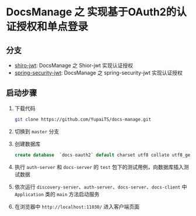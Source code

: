 # DocsManage 之 实现基于OAuth2的认证授权和单点登录

## 分支

- [shiro-jwt](https://github.com/YupaiTS/docs-manage/tree/shiro-jwt): DocsManage 之 Shior-jwt 实现认证授权
- [spring-security-jwt](https://github.com/YupaiTS/docs-manage/tree/spring-security-jwt): DocsManage 之 spring-security-jwt 实现认证授权

## 启动步骤

1. 下载代码

    ```bash
    git clone https://github.com/YupaiTS/docs-manage.git
    ```

1. 切换到 `master` 分支

1. 创建数据库

    ```sql
    create database  `docs-oauth2` default charset utf8 collate utf8_general_ci;
    ```

1. 执行 `auth-server` 和 `docs-server` 的 `test` 包下的测试用例，向数据库插入测试数据

1. 依次运行 `discovery-server`、`auth-server`、`docs-server`、`docs-client` 中 `Application` 类的 `main` 方法启动服务

1. 在浏览器中 `http://localhost:11030/` 进入客户端页面